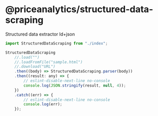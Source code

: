 # @priceanalytics/structured-data-scraping

Structured data extractor ld+json

```js
import StructuredDataScraping from "./index";

StructuredDataScraping
    //.load("")
    //.loadFromFile("sample.html")
    //.download("URL")
    .then((body) => StructuredDataScraping.parser(body))
    .then((result: any) => {
        // eslint-disable-next-line no-console
        console.log(JSON.stringify(result, null, 4));
    })
    .catch((err) => {
        // eslint-disable-next-line no-console
        console.log(err);
    });
```